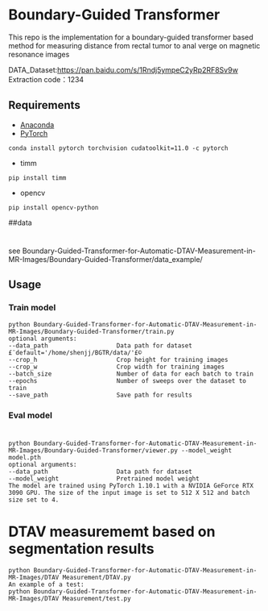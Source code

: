 # Boundary-Guided Transformer
This repo is the implementation for a boundary-guided transformer based method for measuring distance from rectal tumor to anal verge on magnetic resonance images

DATA_Dataset:https://pan.baidu.com/s/1Rndj5ympeC2yRp2RF8Sv9w 
Extraction code：1234
## Requirements

- [Anaconda](https://www.anaconda.com/download/)
- [PyTorch](https://pytorch.org)

```
conda install pytorch torchvision cudatoolkit=11.0 -c pytorch
```

- timm

```
pip install timm
```

- opencv

```
pip install opencv-python
```

##data
#
see Boundary-Guided-Transformer-for-Automatic-DTAV-Measurement-in-MR-Images/Boundary-Guided-Transformer/data_example/

## Usage

### Train model

```
python Boundary-Guided-Transformer-for-Automatic-DTAV-Measurement-in-MR-Images/Boundary-Guided-Transformer/train.py 
optional arguments:
--data_path                   Data path for dataset £¨default='/home/shenjj/BGTR/data/'£©
--crop_h                      Crop height for training images 
--crop_w                      Crop width for training images 
--batch_size                  Number of data for each batch to train 
--epochs                      Number of sweeps over the dataset to train 
--save_path                   Save path for results 
```

### Eval model
#
```
python Boundary-Guided-Transformer-for-Automatic-DTAV-Measurement-in-MR-Images/Boundary-Guided-Transformer/viewer.py --model_weight model.pth
optional arguments:
--data_path                   Data path for dataset 
--model_weight                Pretrained model weight 
The model are trained using PyTorch 1.10.1 with a NVIDIA GeForce RTX 3090 GPU. The size of the input image is set to 512 X 512 and batch size set to 4.
```

# DTAV measurememt based on segmentation results
```
python Boundary-Guided-Transformer-for-Automatic-DTAV-Measurement-in-MR-Images/DTAV Measurement/DTAV.py
An example of a test:
python Boundary-Guided-Transformer-for-Automatic-DTAV-Measurement-in-MR-Images/DTAV Measurement/test.py 
```
